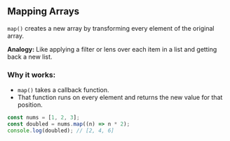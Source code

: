 ## Mapping Arrays

`map()` creates a new array by transforming every element of the original array.

**Analogy:** Like applying a filter or lens over each item in a list and getting back a new list.

### Why it works:

- `map()` takes a callback function.
- That function runs on every element and returns the new value for that position.

```js
const nums = [1, 2, 3];
const doubled = nums.map((n) => n * 2);
console.log(doubled); // [2, 4, 6]
```